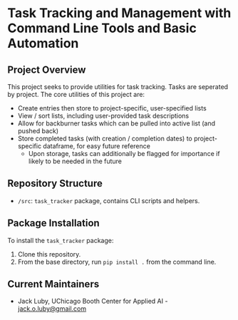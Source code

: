 # Task Tracking and Management with Command Line Tools and Basic Automation

## Project Overview
This project seeks to provide utilities for task tracking. Tasks are seperated by project. The core utilities of this project are:
 * Create entries then store to project-specific, user-specified lists
 * View / sort lists, including user-provided task descriptions
 * Allow for backburner tasks which can be pulled into active list (and pushed back)
 * Store completed tasks (with creation / completion dates) to project-specific dataframe, for easy future reference
    - Upon storage, tasks can additionally be flagged for importance if likely to be needed in the future

## Repository Structure
 * `/src`: `task_tracker` package, contains CLI scripts and helpers.

## Package Installation
 To install the `task_tracker` package:
 1. Clone this repository. 
 2. From the base directory, run `pip install .` from the command line.

## Current Maintainers
 * Jack Luby, UChicago Booth Center for Applied AI - jack.o.luby@gmail.com
